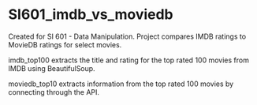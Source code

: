 # SI601_imdb_vs_moviedb
Created for SI 601 - Data Manipulation. Project compares IMDB ratings to MovieDB ratings for select movies.

imdb_top100 extracts the title and rating for the top rated 100 movies from IMDB using BeautifulSoup.

moviedb_top10 extracts information from the top rated 100 movies by connecting through the API.
